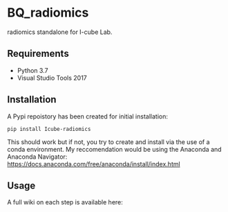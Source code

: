 # BQ_radiomics
radiomics standalone for I-cube Lab. 

## Requirements
* Python 3.7
* Visual Studio Tools 2017

## Installation
A Pypi repoistory has been created for initial installation:

`pip install Icube-radiomics`

This should work but if not, you try to create and install via the use of a conda environment. My reccomendation would be using the Anaconda and Anaconda Navigator: https://docs.anaconda.com/free/anaconda/install/index.html

## Usage
A full wiki on each step is available here:
